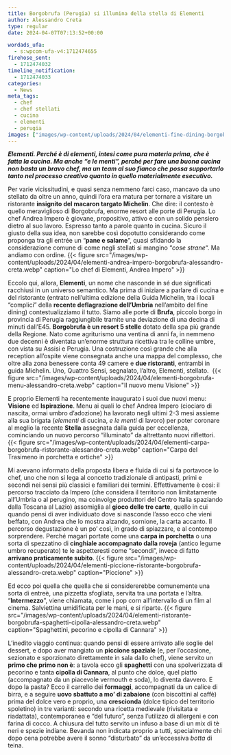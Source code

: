 ```yaml
---
title: Borgobrufa (Perugia) si illumina della stella di Elementi
author: Alessandro Creta
type: regular
date: 2024-04-07T07:13:52+00:00

wordads_ufa:
  - s:wpcom-ufa-v4:1712474655
firehose_sent:
  - 1712474032
timeline_notification:
  - 1712474033
categories:
  - News
meta_tags:
  - chef
  - chef stellati
  - cucina
  - elementi
  - perugia
images: ["images/wp-content/uploads/2024/04/elementi-fine-dining-borgobrufa-alessandro-creta.webp"]
---
```

_**Elementi. Perché è di elementi, intesi come pura materia prima, che è fatta la cucina. Ma anche “e le menti”, perché per fare una buona cucina non basta un bravo chef, ma un team al suo fianco che possa supportarlo tanto nel processo creativo quanto in quello materialmente esecutivo.**_ 

Per varie vicissitudini, e quasi senza nemmeno farci caso, mancavo da uno stellato da oltre un anno, quindi l’ora era matura per tornare a visitare un ristorante **insignito del macaron targato Michelin**. Che dire: il contesto è quello meraviglioso di Borgobrufa, enorme resort alle porte di Perugia. Lo chef Andrea Impero è giovane, propositivo, attivo e con un solido pensiero dietro al suo lavoro. Espresso tanto a parole quanto in cucina. Sicuro il giusto della sua idea, non sarebbe così dopotutto considerando come proponga tra gli entrée un “**pane e salame**”, quasi sfidando la considerazione comune di come negli stellati si mangino &#8220;_cose strane_&#8220;. Ma andiamo con ordine.
{{< figure src="/images/wp-content/uploads/2024/04/elementi-andrea-impero-borgobrufa-alessandro-creta.webp" caption="Lo chef di Elementi, Andrea Impero" >}}
 

Eccolo qui, allora, **Elementi**, un nome che nasconde in sé due significati racchiusi in un universo semantico. Ma prima di iniziare a parlare di cucina e del ristorante (entrato nell’ultima edizione della Guida Michelin, tra i locali “complici” della **recente deflagrazione dell’Umbria** nell’ambito del fine dining) contestualizziamo il tutto. Siamo alle porte di **Brufa**, piccolo borgo in provincia di Perugia raggiungibile tramite una deviazione di una decina di minuti dall’E45. **Borgobrufa è un resort 5 stelle** dotato della spa più grande della Regione. Nato come agriturismo una ventina di anni fa, in nemmeno due decenni è diventata un’enorme struttura ricettiva tra le colline umbre, con vista su Assisi e Perugia. Una costruzione così grande che alla reception all&#8217;ospite viene consegnata anche una mappa del complesso, che oltre alla zona benessere conta 49 camere e **due ristoranti**, entrambi in guida Michelin. Uno, Quattro Sensi, segnalato, l’altro, Elementi, stellato. 
{{< figure src="/images/wp-content/uploads/2024/04/elementi-borgobrufa-menu-alessandro-creta.webp" caption="Il nuovo menu Visione" >}}
 

E proprio Elementi ha recentemente inaugurato i suoi due nuovi menu: **Visione** ed **Ispirazione**. Menu ai quali lo chef Andrea Impero (ciociaro di nascita, ormai umbro d’adozione) ha lavorato negli ultimi 2-3 mesi assieme alla sua brigata (_elementi_ di cucina, _e le menti_ di lavoro) per poter coronare al meglio la recente **Stella** assegnata dalla guida per eccellenza, cominciando un nuovo percorso “illuminato” da altrettanto nuovi riflettori.
{{< figure src="/images/wp-content/uploads/2024/04/elementi-carpa-borgobrufa-ristorante-alessandro-creta.webp" caption="Carpa del Trasimeno in porchetta e ortiche" >}}
 

Mi avevano informato della proposta libera e fluida di cui si fa portavoce lo chef, uno che non si lega al concetto tradizionale di antipasti, primi e secondi nei sensi più classici e familiari dei termini. Effettivamente è così: il percorso tracciato da Impero (che considera il territorio non limitatamente all’Umbria o al perugino, ma coinvolge produttori del Centro Italia spaziando dalla Toscana al Lazio) assomiglia al **gioco delle tre carte**, quello in cui quando pensi di aver individuato dove si nasconde l’asso ecco che vieni beffato, con Andrea che lo mostra alzando, sornione, la carta accanto. Il percorso degustazione è un po’ così, in grado di spiazzare, e al contempo sorprendere. Perché magari portate come una **carpa in porchetta** o una sorta di spezzatino di **cinghiale accompagnato dalla roveja** (antico legume umbro recuperato) te le aspetteresti come “secondi”, invece di fatto **arrivano praticamente subito**.
{{< figure src="/images/wp-content/uploads/2024/04/elementi-piccione-ristorante-borgobrufa-alessandro-creta.webp" caption="Piccione" >}}
 

Ed ecco poi quella che quella che si considererebbe comunemente una sorta di entreè, una pizzetta sfogliata, servita tra una portata e l’altra. “**Intermezzo**”, viene chiamata, come i pop corn all’intervallo di un film al cinema. Salviettina umidificata per le mani, e si riparte.
{{< figure src="/images/wp-content/uploads/2024/04/elementi-ristorante-borgobrufa-spaghetti-cipolla-alessandro-creta.webp" caption="Spaghettini, pecorino e cipolla di Cannara" >}}
 

L&#8217;inedito viaggio continua: quando pensi di essere arrivato alle soglie del dessert, e dopo aver mangiato un **piccione spaziale** (e, per l’occasione, sezionato e sporzionato direttamente in sala dallo chef), viene servito un **primo che primo non è**: a tavola ecco gli **spaghetti** con una spolverizzata di pecorino e tanta **cipolla di Cannara**, al punto che dolce, quel piatto (accompagnato da un piacevole vermouth e soda), lo diventa davvero. E dopo la pasta? Ecco il carrello dei **formaggi**, accompagnati da un calice di birra, e a seguire **uovo sbattuto a mo’ di zabaione** (con biscottini al caffè) prima del dolce vero e proprio, una **crescionda** (dolce tipico del territorio spoletino) in tre varianti: secondo una ricetta medievale (rivisitata e riadattata), contemporanea e “del futuro”, senza l’utilizzo di allergeni e con farina di cocco. A chiusura del tutto servito un infuso a base di un mix di tè neri e spezie indiane. Bevanda non indicata proprio a tutti, specialmente chi dopo cena potrebbe avere il sonno &#8220;disturbato&#8221; da un&#8217;eccessiva _botta_ di teina.